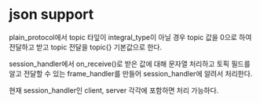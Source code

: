 # json support 

plain_protocol에서 topic 타잎이 integral_type이 아닐 경우 
topic 값을 0으로 하여 전달하고 받고 topic 전달을 topic{} 기본값으로 
한다. 

session_handler에서 on_receive()로 받은 값에 대해 문자열 처리하고 
토픽 필드를 알고 전달할 수 있는 frame_handler를 만들어 
session_handler에 알려서 처리한다. 

현재 session_handler인 client, server 각각에 포함하면 처리 가능하다. 


